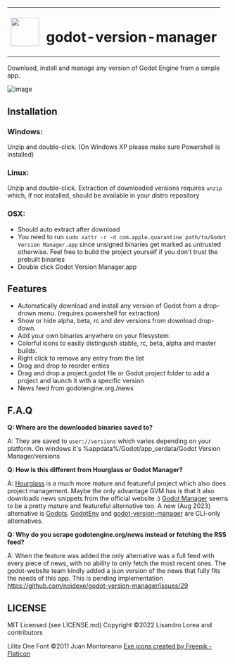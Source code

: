 <table><tr width=64px><td><img height=64px src="https://user-images.githubusercontent.com/526829/169241046-3087a41d-9606-43ab-90ae-ee0055bef039.png"/></td><td><h1>godot-version-manager</h1></td></tr></table>
  
Download, install and manage any version of Godot Engine from a simple app. 

![image](https://user-images.githubusercontent.com/526829/213944428-2b2d1ffa-8656-4efa-9bf4-dc32f793a6a7.png)

## Installation
### Windows:
Unzip and double-click. (On Windows XP please make sure Powershell is installed)
### Linux:
Unzip and double-click. Extraction of downloaded versions requires `unzip` which, if not installed, should be available in your distro repository
### OSX:
- Should auto extract after download
- You need to run `sudo xattr -r -d com.apple.quarantine path/to/Godot Version Manager.app` since unsigned binaries get marked as untrusted otherwise. Feel free to build the project yourself if you don't trust the prebuilt binaries
- Double click Godot Version Manager.app

## Features
- Automatically download and install any version of Godot from a drop-drown menu. (requires powershell for extraction)
- Show or hide alpha, beta, rc and dev versions from download drop-down. 
- Add your own binaries anywhere on your filesystem. 
- Colorful icons to easily distinguish stable, rc, beta, alpha and master builds. 
- Right click to remove any entry from the list
- Drag and drop to reorder enties
- Drag and drop a project.godot file or Godot project folder to add a project and launch it with a specific version
- News feed from godotengine.org./news

## F.A.Q
**Q: Where are the downloaded binaries saved to?**

A: They are saved to `user://versions` which varies depending on your platform. On windows it's %appdata%/Godot/app_serdata/Godot Version Manager/versions

**Q: How is this different from Hourglass or Godot Manager?**

A: [Hourglass](https://hourglass.jwestman.net/) is a much more mature and featureful project which also does project management. Maybe the only advantage GVM has is that it also downloads news snippets from the official website :) [Godot Manager](https://github.com/eumario/godot-manager) seems to be a pretty mature and featureful alternative too. A new (Aug 2023) alternative is [Godots](https://github.com/MakovWait/godots). [GodotEnv](https://github.com/chickensoft-games/GodotEnv) and [godot-version-manager](https://github.com/gaheldev/godot-version-manager) are CLI-only alternatives.

**Q: Why do you scrape godotengine.org/news instead or fetching the RSS feed?**

A: When the feature was added the only alternative was a full feed with every piece of news, with no ability to only fetch the most recent ones. The godot-website team kindly added a json version of the news that fully fits the needs of this app. This is pending implementation https://github.com/noidexe/godot-version-manager/issues/29

## LICENSE
MIT Licensed (see LICENSE.md)
Copyright ©️2022 Lisandro Lorea and contributors

Lilita One Font ©️2011 Juan Montoreano
<a href="https://www.flaticon.com/free-icons/exe" title="exe icons">Exe icons created by Freepik - Flaticon</a>
